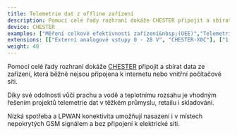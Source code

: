 ```yaml
---
title: Telemetrie dat z offline zařízení
description: Pomocí celé řady rozhraní dokáže CHESTER připojit a sbírat data ze zařízení, která běžně nejsou online. To umožňuje například monitorovat online stav průmyslových strojů.
device: CHESTER
examples: ["Měření celkové efektivnosti zařízení&nbsp;(OEE)","Telemetrie dat z brzdových systémů na velkorypadle v povrchovém dole","Monitoring katodové ochrany potrubí","Monitoring průmyslových vah"]
extensions: [["Externí analogové vstupy 0 - 28 V", "CHESTER-X0C"], ["1-Wire", "CHESTER-X1"], ["Proudová smyčka 4 - 20 mA","CHESTER-X4C"], ["Tenzometr", "CHESTER-X6"]]
weight: 40
---
```


Pomocí celé řady rozhraní dokáže [CHESTER](/cs/chester/) připojit a sbírat data ze zařízení, která běžně nejsou připojena k internetu nebo vnitřní počítačové síti.

Díky své odolnosti vůči prachu a vodě a teplotnímu rozsahu je vhodným řešením projektů telemetrie dat v těžkém průmyslu, retailu i skladování.

Nízká spotřeba a LPWAN konektivita umožňují nasazení i v místech nepokrytých GSM signálem a bez připojení k elektrické síti.
